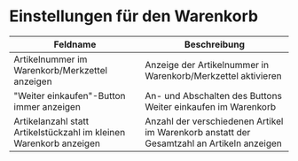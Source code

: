 # Einstellungen für den Warenkorb 

|Feldname|Beschreibung|
|--------|------------|
|Artikelnummer im Warenkorb/Merkzettel anzeigen|Anzeige der Artikelnummer in Warenkorb/Merkzettel aktivieren|
|"Weiter einkaufen"-Button immer anzeigen|An- und Abschalten des Buttons Weiter einkaufen im Warenkorb|
|Artikelanzahl statt Artikelstückzahl im kleinen Warenkorb anzeigen|Anzahl der verschiedenen Artikel im Warenkorb anstatt der Gesamtzahl an Artikeln anzeigen|



